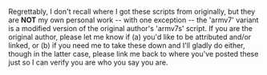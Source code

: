Regrettably, I don't recall where I got these scripts from originally, but they are **NOT** my own personal work -- with one exception -- the 'armv7' variant is a modified version of the original author's 'armv7s' script.  If you are the original author, please let me know if (a) you'd like to be attributed and/or linked, or (b) if you need me to take these down and I'll gladly do either, though in the latter case, please link me back to where you've posted these just so I can verify you are who you say you are.